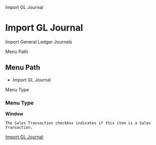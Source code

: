 
Import GL Journal
# Import GL Journal


Import General Ledger Journals

Menu Path
## Menu Path



- Import GL Journal

Menu Type
### Menu Type

**Window**

```
The Sales Transaction checkbox indicates if this item is a Sales Transaction.
```

[Import GL Journal](../../functional-guide/window/window-import-gl-journal.md)